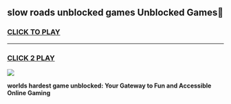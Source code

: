 
## slow roads unblocked games Unblocked Games👋
<h3>
<a href="https://premium.freeplayer.one?title=slow_roads_unblocked_games&ref=16F">CLICK TO PLAY</a></h3>
<hr>

<h3>
<a href="https://premium.freeplayer.one?title=slow_roads_unblocked_games&ref=16F">CLICK 2 PLAY</a>
  
</h3>

<a href="https://premium.freeplayer.one?title=slow_roads_unblocked_games&ref=16F/"><img src="https://clearcache.store/games.png"></a>


**worlds hardest game unblocked: Your Gateway to Fun and Accessible Online Gaming**
